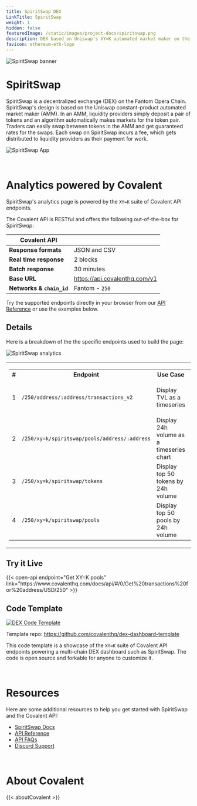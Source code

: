```yaml
---
title: SpiritSwap DEX
LinkTitle: SpiritSwap
weight: 1
hidden: false
featuredImage: /static/images/project-docs/spiritswap.png
description: DEX based on Uniswap's XY=K automated market maker on the Fantom chain. 
favicon: ethereum-eth-logo
---
```


![SpiritSwap banner](../images/spiritswap.png)
&nbsp;
# SpiritSwap
SpiritSwap is a decentralized exchange (DEX) on the Fantom Opera Chain. SpiritSwap's design is based on the Uniswap constant-product automated market maker (AMM). In an AMM, liquidity providers simply deposit a pair of tokens and an algorithm automatically makes markets for the token pair. Traders can easily swap between tokens in the AMM and get guaranteed rates for the swaps. Each swap on SpiritSwap incurs a fee, which gets distributed to liquidity providers as their payment for work.

![SpiritSwap App](../images/SpiritSwapApp.png)

&nbsp;
# Analytics powered by Covalent
SpiritSwap's analytics page is powered by the `XY=K` suite of Covalent API endpoints.

The Covalent API is RESTful and offers the following out-of-the-box for *SpiritSwap*:

| **Covalent API** |         |
| ----------- | ----------- |
| **Response formats** | JSON and CSV |
| **Real time response** | 2 blocks |
| **Batch response** | 30 minutes |
| **Base URL** | https://api.covalenthq.com/v1|
| **Networks & `chain_id`** | Fantom - `250` |


Try the supported endpoints directly in your browser from our [API Reference](https://covalenthq.com/docs/api/?utm_source=spiritswap&utm_medium=partner-docs) or use the examples below.


## Details
Here is a breakdown of the the specific endpoints used to build the page:

![SpiritSwap analytics](../images/SpiritSwapDashboard.png)

|  |
| ----------- |
| <table><tr><th>#</th><th>Endpoint</th><th>Use Case</th><th>Data</th></tr><tr><td>1</td><td>`/250/address/:address/transactions_v2`</td><td>Display TVL as a timeseries</td><td>Decoded `Deposit` and `Withdraw` events</td></tr><tr><td>2</td><td>`/250/xy=k/spiritswap/pools/address/:address`</td><td>Display 24h volume as a timeseries chart</td><td>Volume timeseries</td></tr><tr><td>3</td><td>`/250/xy=k/spiritswap/tokens`</td><td>Display top 50 tokens by 24h volume</td><td>Token price, volume, liquidity</td></tr><tr><td>4</td><td>`/250/xy=k/spiritswap/pools`</td><td>Display top 50 pools by 24h volume</td><td>Pool price, volume, liquidity</td></tr></table>  |

## Try it Live

<div>
    {{< open-api
      endpoint="Get XY=K pools"
      link="https://www.covalenthq.com/docs/api/#/0/Get%20transactions%20for%20address/USD/250"
  >}}
</div>

## Code Template
[![DEX Code Template](../images/dex-dashboard-spiritswap.png)](https://github.com/covalenthq/dex-dashboard-template)

Template repo: https://github.com/covalenthq/dex-dashboard-template

This code template is a showcase of the `XY=K` suite of Covalent API endpoints powering a multi-chain DEX dashboard such as SpiritSwap. The code is open source and forkable for anyone to customize it.

&nbsp;
# Resources
Here are some additional resources to help you get started with SpiritSwap and the Covalent API:
- [SpiritSwap Docs](https://docs.spiritswap.finance/utm_source=covalent&utm_medium=partner-docs)
- [API Reference](https://covalenthq.com/docs/api/?utm_source=spiritswap&utm_medium=partner-docs)
- [API FAQs](https://www.covalenthq.com/docs/developer/faq/?utm_source=spiritswap&utm_medium=partner-docs)
- [Discord Support](https://www.covalenthq.com/discord/?utm_source=spiritswap&utm_medium=partner-docs)

&nbsp;
# About Covalent
{{< aboutCovalent >}}